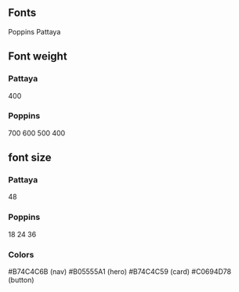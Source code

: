 ## Fonts
Poppins
Pattaya

## Font weight

### Pattaya
400

### Poppins
700
600
500
400

## font size

### Pattaya 
48

### Poppins
18
24
36

### Colors
#B74C4C6B (nav)
#B05555A1 (hero)
#B74C4C59 (card)
#C0694D78 (button)
